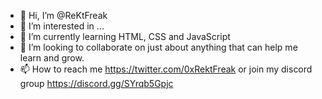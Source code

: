 - 👋 Hi, I’m @ReKtFreak
- 👀 I’m interested in ...
- 🌱 I’m currently learning HTML, CSS and JavaScript
- 💞️ I’m looking to collaborate on just about anything that can help me learn and grow. 
- 📫 How to reach me https://twitter.com/0xRektFreak or join my discord group https://discord.gg/SYrqb5Gpjc
